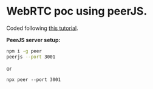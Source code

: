 # WebRTC poc using peerJS.

Coded following [this tutorial](https://www.youtube.com/watch?v=DvlyzDZDEq4).

**PeerJS server setup:**

```sh
npm i -g peer
peerjs --port 3001
```

or

```
npx peer --port 3001
```
